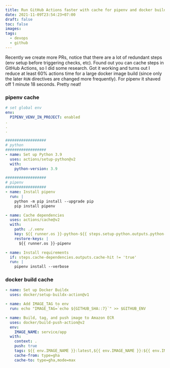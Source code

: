 ```yaml
---
title: Run GitHub Actions faster with cache for pipenv and docker build
date: 2021-11-09T23:54:23+07:00
draft: false
toc: false
images:
tags:
  - devops
  - github
---
```


Recently we create more PRs, notice that there are a lot of redundant steps (env setup before triggering checks, etc). Found out you can cache steps in GitHub Actions, so I did some research. Got it working and turns out I reduce at least 60% actions time for a large docker image build (since only the later `RUN` directives are changed more frequently). For pipenv it shaved off 1 minute 18 seconds. Pretty neat!

### pipenv cache
```yaml
# set global env
env:
  PIPENV_VENV_IN_PROJECT: enabled
.
.
.

##################
# python
##################
- name: Set up Python 3.9
  uses: actions/setup-python@v2
  with:
    python-version: 3.9

##################
# pipenv
##################
- name: Install pipenv
  run: |
    python -m pip install --upgrade pip
    pip install pipenv

- name: Cache dependencies
  uses: actions/cache@v2
  with:
    path: ./.venv
    key: ${{ runner.os }}-python-${{ steps.setup-python.outputs.python-version }}-pipenv-${{ hashFiles('Pipfile.lock') }}
    restore-keys: |
      ${{ runner.os }}-pipenv

- name: Install requirements
  if: steps.cache-dependencies.outputs.cache-hit != 'true'
  run: |
    pipenv install --verbose
```

### docker build cache
```yaml
- name: Set up Docker Buildx
  uses: docker/setup-buildx-action@v1

- name: Add IMAGE_TAG to env
  run: echo "IMAGE_TAG=`echo ${GITHUB_SHA::7}`" >> $GITHUB_ENV

- name: Build, tag, and push image to Amazon ECR
  uses: docker/build-push-action@v2
  env:
    IMAGE_NAME: service/app
  with:
    context: .
    push: true
    tags: ${{ env.IMAGE_NAME }}:latest,${{ env.IMAGE_NAME }}:${{ env.IMAGE_TAG }}
    cache-from: type=gha
    cache-to: type=gha,mode=max
```
